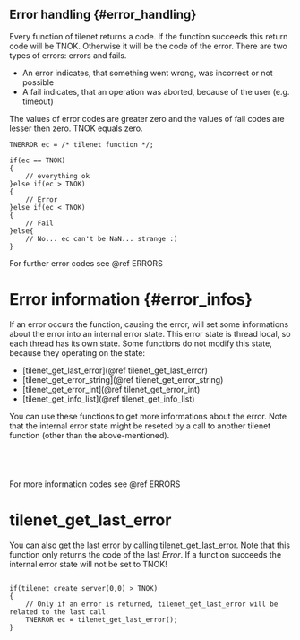 Error handling			{#error_handling}
--------------

Every function of tilenet returns a code. If the function succeeds this return code will be TNOK.
Otherwise it will be the code of the error. There are two types of errors: errors and fails.

* An error indicates, that something went wrong, was incorrect or not possible
* A fail indicates, that an operation was aborted, because of the user (e.g. timeout)

The values of error codes are greater zero and the values of fail codes are lesser then zero. TNOK equals zero.

~~~~~~~~~~~~~~~~~~~~~~{.cpp}
TNERROR ec = /* tilenet function */;

if(ec == TNOK)
{
	// everything ok
}else if(ec > TNOK)
{
	// Error
}else if(ec < TNOK)
{
	// Fail
}else{
	// No... ec can't be NaN... strange :)
}
~~~~~~~~~~~~~~~~~~~~~~

For further error codes see @ref ERRORS

Error information			{#error_infos}
=================

If an error occurs the function, causing the error, will set some informations about the error into an internal error state.
This error state is thread local, so each thread has its own state. Some functions do not modify this state, because they operating on the state:

* [tilenet_get_last_error](@ref tilenet_get_last_error)
* [tilenet_get_error_string](@ref tilenet_get_error_string)
* [tilenet_get_error_int](@ref tilenet_get_error_int)
* [tilenet_get_info_list](@ref tilenet_get_info_list)

You can use these functions to get more informations about the error.
Note that the internal error state might be reseted by a call to another tilenet function (other than the above-mentioned).

~~~~~~~~~~~~~~~~~~~~~~{.cpp}




~~~~~~~~~~~~~~~~~~~~~~

For more information codes see @ref ERRORS

tilenet_get_last_error
======================

You can also get the last error by calling tilenet_get_last_error. Note that this function only returns the code of the last _Error_.
If a function succeeds the internal error state will not be set to TNOK!


~~~~~~~~~~~~~~~~~~~~~~{.cpp}

if(tilenet_create_server(0,0) > TNOK)
{
	// Only if an error is returned, tilenet_get_last_error will be related to the last call
	TNERROR ec = tilenet_get_last_error();
}



~~~~~~~~~~~~~~~~~~~~~~